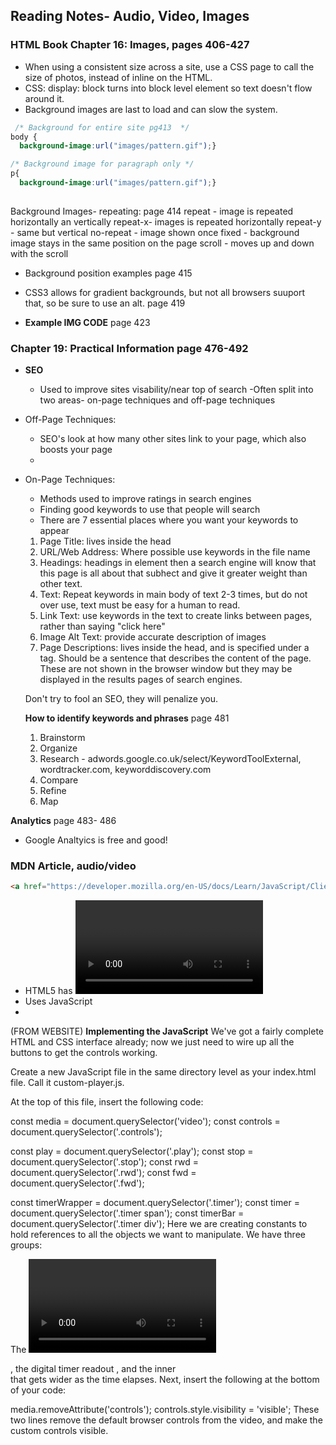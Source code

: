 ## Reading Notes- Audio, Video, Images


### HTML Book Chapter 16: Images, pages 406-427
- When using a consistent size across a site, use a CSS page to call the size of photos, instead of inline on the HTML.
- CSS: display: block turns into block level element so text doesn't flow around it.
- Background images are last to load and can slow the system.
```CSS
 /* Background for entire site pg413  */
body {
  background-image:url("images/pattern.gif");}

/* Background image for paragraph only */
p{  
  background-image:url("images/pattern.gif");}
 
```
Background Images- repeating: page 414
repeat - image is repeated horizontally an vertically 
repeat-x- images is repeated horizontally
repeat-y - same but vertical
no-repeat - image shown once
fixed - background image stays in the same position on the page
scroll - moves up and down with the scroll

- Background position examples page 415

- CSS3 allows for gradient backgrounds, but not all browsers suuport that, so be sure to use an alt. page 419

- **Example IMG CODE** page 423



### Chapter 19: Practical Information page 476-492
- **SEO** 
  - Used to improve sites visability/near top of search
  -Often split into two areas- on-page techniques and off-page techniques 

- Off-Page Techniques:
  - SEO's look at how many other sites link to your page, which also boosts your page
  - 
- On-Page Techniques:
  - Methods used to improve ratings in search engines
  - Finding good keywords to use that people will search 
  - There are 7 essential places where you want your keywords to appear
  1. Page Title: lives inside the head
  1. URL/Web Address: Where possible use keywords in the file name
  1. Headings: headings in <hn> element then a search engine will know that this page is all about that subhect and give it greater weight than other text. 
  1. Text: Repeat keywords in main body of text 2-3 times, but do not over use, text must be easy for a human to read.
  1. Link Text: use keywords in the text to create links between pages, rather than saying "click here"
  1. Image Alt Text: provide accurate description of images 
  1. Page Descriptions: lives inside the head, and is specified under a <meta> tag. Should be a sentence that describes the content of the page. These are not shown in the browser window but they may be displayed in the results pages of search engines.

  Don't try to fool an SEO, they will penalize you.

  **How to identify keywords and phrases** page 481
  1. Brainstorm
  1. Organize
  1. Research - adwords.google.co.uk/select/KeywordToolExternal, wordtracker.com, keyworddiscovery.com
  1. Compare
  1. Refine
  1. Map

**Analytics** page 483- 486
- Google Analtyics is free and good!


### MDN Article, audio/video 
```HTML 
<a href="https://developer.mozilla.org/en-US/docs/Learn/JavaScript/Client-side_web_APIs/Video_and_audio_APIs">MDN Articles, A/V</a>
```
- HTML5 has <video> and <audio>
- Uses JavaScript 
- 
(FROM WEBSITE)
**Implementing the JavaScript** 
We've got a fairly complete HTML and CSS interface already; now we just need to wire up all the buttons to get the controls working.

Create a new JavaScript file in the same directory level as your index.html file. Call it custom-player.js.

At the top of this file, insert the following code:

const media = document.querySelector('video');
const controls = document.querySelector('.controls');

const play = document.querySelector('.play');
const stop = document.querySelector('.stop');
const rwd = document.querySelector('.rwd');
const fwd = document.querySelector('.fwd');

const timerWrapper = document.querySelector('.timer');
const timer = document.querySelector('.timer span');
const timerBar = document.querySelector('.timer div');
Here we are creating constants to hold references to all the objects we want to manipulate. We have three groups:

The <video> element, and the controls bar.
The play/pause, stop, rewind, and fast forward buttons.
The outer timer wrapper <div>, the digital timer readout <span>, and the inner <div> that gets wider as the time elapses.
Next, insert the following at the bottom of your code:

media.removeAttribute('controls');
controls.style.visibility = 'visible';
These two lines remove the default browser controls from the video, and make the custom controls visible.

